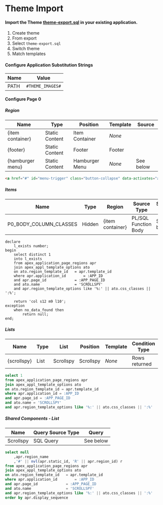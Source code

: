# Theme Import
#### Import the Theme [theme-export.sql](../apex/theme-export.sql) in your existing application.  
1. Create theme
2. From export
3. Select `theme-export.sql`
4. Switch theme
5. Match templates

#### Configure Application Substitution Strings  
Name | Value
--- | ---
PATH | `#THEME_IMAGES#`

#### Configure Page 0
##### Region
Name | Type | Position | Template | Source
--- | --- | --- | --- | ---
{item container} | Static Content | Item Container | *None* |
{footer} | Static Content | Footer | Footer
{hamburger menu} | Static Content | Hamburger Menu | *None* | See below
```html
<a href="#" id="menu-trigger" class="button-collapse" data-activates="app-sidenav"><i class="material-icons left">menu</i></a>
```

##### Items
Name | Type | Region | Source Type | Source Body
--- | --- | --- | --- | ---
P0_BODY_COLUMN_CLASSES | Hidden | {item container} | PL/SQL Function Body | See below
```plsql
declare
    l_exists number;
begin
    select distinct 1
    into l_exists
    from apex_application_page_regions apr
    join apex_appl_template_options ato
    on ato.region_template_id	= apr.template_id
    where apr.application_id 		= :APP_ID
    and apr.page_id 			= :APP_PAGE_ID
    and	ato.name 				= 'SCROLLSPY'
    and	apr.region_template_options like '%:' || ato.css_classes || ':%';

    return 'col s12 m9 l10';
exception
    when no_data_found then
        return null;
end;
```

##### Lists
Name | Type | List | Position | Template | Condition Type | Condition Query
--- | --- | --- | --- | --- | --- | ---
{scrollspy} | List | Scrollspy | Scrollspy | *None* | Rows returned | See below
```sql
select 1
from apex_application_page_regions apr
join apex_appl_template_options ato
on ato.region_template_id = apr.template_id
where apr.application_id = :APP_ID
and	apr.page_id = :APP_PAGE_ID
and	ato.name = 'SCROLLSPY'
and	apr.region_template_options like '%:' || ato.css_classes || ':%'
```

##### Shared Components - List
Name | Query Source Type | Query
--- | --- | ---
Scrollspy | SQL Query | See below
```sql
select null
	,apr.region_name
    ,'#' || nvl(apr.static_id, 'R' || apr.region_id) r
from apex_application_page_regions apr
join apex_appl_template_options ato
on ato.region_template_id	= apr.template_id
where apr.application_id 		= :APP_ID
and apr.page_id 			= :APP_PAGE_ID
and ato.name 				= 'SCROLLSPY'
and	apr.region_template_options like '%:' || ato.css_classes || ':%'
order by apr.display_sequence
```
